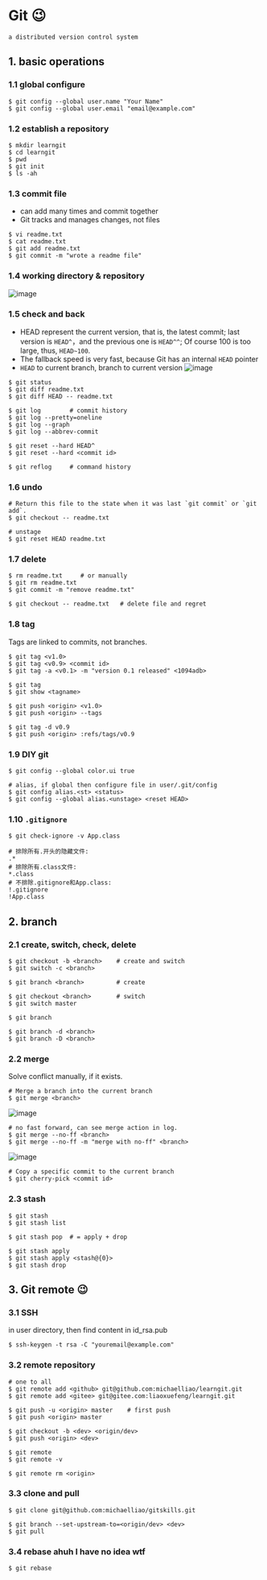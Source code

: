 # Git :wink:

	a distributed version control system  
	
## 1. basic operations
### 1.1 global configure
```
$ git config --global user.name "Your Name"  
$ git config --global user.email "email@example.com"  
```
### 1.2 establish a repository
```
$ mkdir learngit
$ cd learngit 
$ pwd  
$ git init  
$ ls -ah
```
### 1.3 commit file
+ can add many times and commit together
+ Git tracks and manages changes, not files
```
$ vi readme.txt  
$ cat readme.txt
$ git add readme.txt  
$ git commit -m "wrote a readme file"  
```
### 1.4 working directory & repository
![image](https://user-images.githubusercontent.com/68600731/143546204-74206219-5ec7-4609-b2f0-c206c307e9a6.png)	

### 1.5 check and back

+ HEAD represent the current version, that is, the latest commit; last version is `HEAD^`，and the previous one is `HEAD^^`; Of course 100 is too large, thus, `HEAD~100`.  
+ The fallback speed is very fast, because Git has an internal `HEAD` pointer
+ `HEAD` to current branch, branch to current version
![image](https://user-images.githubusercontent.com/68600731/143549858-52b4573a-0bea-4b60-8043-fd7a332ef670.png)

```
$ git status 
$ git diff readme.txt 
$ git diff HEAD -- readme.txt
	
$ git log        # commit history
$ git log --pretty=oneline
$ git log --graph
$ git log --abbrev-commit
	
$ git reset --hard HEAD^
$ git reset --hard <commit id>

$ git reflog     # command history
```
### 1.6 undo
```
# Return this file to the state when it was last `git commit` or `git add`.
$ git checkout -- readme.txt   

# unstage
$ git reset HEAD readme.txt
```
### 1.7 delete
```
$ rm readme.txt     # or manually
$ git rm readme.txt
$ git commit -m "remove readme.txt"

$ git checkout -- readme.txt   # delete file and regret
```
### 1.8 tag
Tags are linked to commits, not branches.
```	
$ git tag <v1.0>
$ git tag <v0.9> <commit id>
$ git tag -a <v0.1> -m "version 0.1 released" <1094adb>

$ git tag
$ git show <tagname>

$ git push <origin> <v1.0>
$ git push <origin> --tags

$ git tag -d v0.9
$ git push <origin> :refs/tags/v0.9
```
### 1.9 DIY git

	$ git config --global color.ui true
	
	# alias, if global then configure file in user/.git/config
	$ git config alias.<st> <status>
	$ git config --global alias.<unstage> <reset HEAD>
	
### 1.10 `.gitignore`
	$ git check-ignore -v App.class
	
	# 排除所有.开头的隐藏文件:
	.*
	# 排除所有.class文件:
	*.class
	# 不排除.gitignore和App.class:
	!.gitignore
	!App.class

## 2. branch
### 2.1 create, switch, check, delete
```
$ git checkout -b <branch>    # create and switch
$ git switch -c <branch>      

$ git branch <branch>         # create

$ git checkout <branch>       # switch
$ git switch master      

$ git branch

$ git branch -d <branch>
$ git branch -D <branch>
```
### 2.2 merge
Solve conflict manually, if it exists.

	# Merge a branch into the current branch
	$ git merge <branch>   
![image](https://user-images.githubusercontent.com/68600731/143560774-72027609-4f92-4b7b-9f98-467fc4cf71cb.png)
	
	# no fast forward, can see merge action in log.
	$ git merge --no-ff <branch>
	$ git merge --no-ff -m "merge with no-ff" <branch>
![image](https://user-images.githubusercontent.com/68600731/143560957-13bf8385-0711-4469-b964-5e33fde6ae09.png)

	
	# Copy a specific commit to the current branch
	$ git cherry-pick <commit id>

	



### 2.3 stash
```
$ git stash
$ git stash list

$ git stash pop  # = apply + drop

$ git stash apply
$ git stash apply <stash@{0}>
$ git stash drop
```

## 3. Git remote :wink:

### 3.1 SSH
in user directory, then find content in id_rsa.pub 

	$ ssh-keygen -t rsa -C "youremail@example.com"

### 3.2 remote repository
	# one to all
	$ git remote add <github> git@github.com:michaelliao/learngit.git
	$ git remote add <gitee> git@gitee.com:liaoxuefeng/learngit.git
	
	$ git push -u <origin> master    # first push
	$ git push <origin> master
	
	$ git checkout -b <dev> <origin/dev>
	$ git push <origin> <dev>
	
	$ git remote
	$ git remote -v
	
	$ git remote rm <origin>
	
### 3.3 clone and pull	

	$ git clone git@github.com:michaelliao/gitskills.git
	
	$ git branch --set-upstream-to=<origin/dev> <dev>
	$ git pull
	
### 3.4 rebase ahuh I have no idea wtf
	$ git rebase
